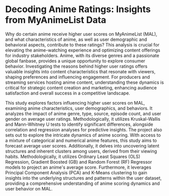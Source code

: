 # Decoding Anime Ratings: Insights from MyAnimeList Data

Why do certain anime receive higher user scores on MyAnimeList (MAL), and what characteristics of anime, as well as user demographic and behavioral aspects, contribute to these ratings? This analysis is crucial for elevating the anime-watching experience and optimizing content offerings for industry stakeholders. Anime, with its diverse genres and a passionate global fanbase, provides a unique opportunity to explore consumer behavior. Investigating the reasons behind higher user ratings offers valuable insights into content characteristics that resonate with viewers, shaping preferences and influencing engagement. For producers and streaming services hosting anime content, understanding these dynamics is critical for strategic content creation and marketing, enhancing audience satisfaction and overall success in a competitive landscape.

This study explores factors influencing higher user scores on MAL, examining anime characteristics, user demographics, and behaviors. It analyzes the impact of anime genre, type, source, episode count, and user gender on average user ratings. Methodologically, it utilizes Kruskal-Wallis and Mann-Whitney U tests to identify significant differences, alongside correlation and regression analyses for predictive insights. The project also sets out to explore the intricate dynamics of anime scoring. With access to a mixture of categorical and numerical anime features, this study aims to forecast average user scores. Additionally, it delves into uncovering latent structures and inherent clusters among users, derived from their viewing habits. Methodologically, it utilizes Ordinary Least Squares (OLS) Regression, Gradient Boosted (GB) and Random Forest (RF) Regressor models to project an anime's average score. Furthermore, it leverages Principal Component Analysis (PCA) and K-Means clustering to gain insights into the underlying structures and patterns within the user dataset, providing a comprehensive understanding of anime scoring dynamics and user behavior on MAL.
